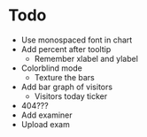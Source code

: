 # Todo
* Use monospaced font in chart
* Add percent after tooltip
  * Remember xlabel and ylabel 
* Colorblind mode
  * Texture the bars
* Add bar graph of visitors
  * Visitors today ticker
* 404???
* Add examiner
* Upload exam 
